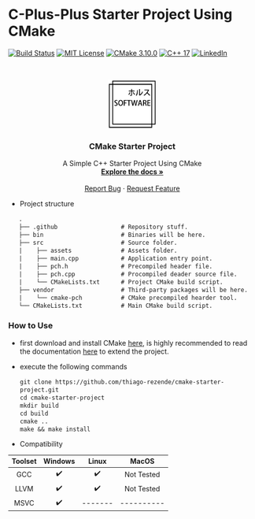 # C-Plus-Plus Starter Project Using CMake

[![Build Status][build-shield]][build-url]
[![MIT License][license-shield]][license-url]
[![CMake 3.10.0][cmake-shield]][cmake-url]
[![C++ 17][cpp-shield]][cpp-url]
[![LinkedIn][linkedin-shield]][linkedin-url]

<!-- PROJECT LOGO -->
<br />
<p align="center">
  <a href="https://github.com/thiago-rezende/cmake-starter-project">
    <img src=".github/logo.png" alt="Logo" width="100" height="100">
  </a>

  <h3 align="center">CMake Starter Project</h3>

  <p align="center">
    A Simple C++ Starter Project Using CMake
    <br />
    <a href="#how-to-use"><strong>Explore the docs »</strong></a>
    <br />
    <br />
    <!--<a href="https://github.com/thiago-rezende/cmake-starter-project">View Demo</a>
    ·-->
    <a href="https://github.com/thiago-rezende/cmake-starter-project/issues">Report Bug</a>
    ·
    <a href="https://github.com/thiago-rezende/cmake-starter-project/issues">Request Feature</a>
  </p>
</p>

 - Project structure
 ```
    .
    ├── .github                  # Repository stuff.
    ├── bin                      # Binaries will be here.
    ├── src                      # Source folder.
    |    ├── assets              # Assets folder.
    |    ├── main.cpp            # Application entry point.
    |    ├── pch.h               # Precompiled header file.
    |    ├── pch.cpp             # Procompiled deader source file.
    |    └── CMakeLists.txt      # Project CMake build script.
    ├── vendor                   # Third-party packages will be here.
    |    └── cmake-pch           # CMake precompiled hearder tool.
    └── CMakeLists.txt           # Main CMake build script.
```
 ### How to Use
 - first download and install CMake [here][cmake-url], is highly recommended to read the documentation [here](https://cmake.org/cmake-tutorial/) to extend the project.
 - execute the following commands

     ```
     git clone https://github.com/thiago-rezende/cmake-starter-project.git
     cd cmake-starter-project
     mkdir build
     cd build
     cmake ..
     make && make install
     ```

 - Compatibility

 | Toolset  |    Windows    |     Linux     |     MacOS     |
 |:--------:|:-------------:|:-------------:|:-------------:|
 | GCC      |       ✔️      |    ✔️        |   Not Tested  |
 | LLVM     |       ✔️      |    ✔️        |   Not Tested  |
 | MSVC     |       ✔️      |    -------   |   ----------  |

[build-shield]: https://img.shields.io/badge/build-passing-brightgreen.svg?style=flat-square
[build-url]: #
[license-shield]: https://img.shields.io/badge/license-MIT-blue.svg?style=flat-square
[license-url]: https://opensource.org/licenses/MIT
[cmake-shield]: https://img.shields.io/badge/CMake-3.10.0-blueviolet.svg?style=flat-square
[cmake-url]: https://cmake.org/
[cpp-shield]: https://img.shields.io/badge/C++-17-orange.svg?style=flat-square
[cpp-url]: https://cmake.org/
[linkedin-shield]: https://img.shields.io/badge/-LinkedIn-black.svg?style=flat-square&logo=linkedin&colorB=555
[linkedin-url]: https://www.linkedin.com/in/thiago-horus-rezende/
